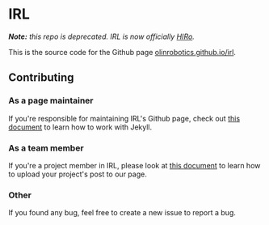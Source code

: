 # IRL
_**Note:** this repo is deprecated. IRL is now officially [HIRo](https://github.com/olinrobotics/hiro)._

This is the source code for the Github page [olinrobotics.github.io/irl](https://olinrobotics.github.io/irl).

## Contributing
### As a page maintainer
If you're responsible for maintaining IRL's Github page, check out [this document](/MAINTAINING_GUIDELINE.md) to learn how to work with Jekyll.

### As a team member
If you're a project member in IRL, please look at [this document](/CREATE_A_POST.md) to learn how to upload your project's post to our page.

### Other
If you found any bug, feel free to create a new issue to report a bug.

